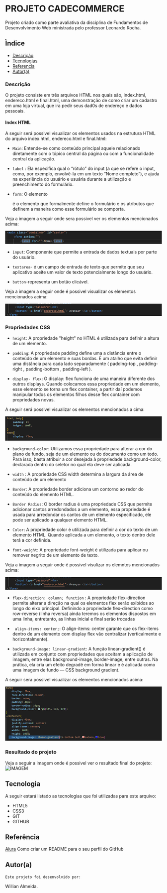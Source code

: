 # PROJETO CADECOMMERCE 
Projeto criado como parte avaliativa da disciplina de Fundamentos de Desenvolvimento Web ministrada pelo professor Leonardo Rocha. 
 
## Ìndice
 
* [Descrição](#descrição)
* [Tecnologias](#tecnologia)
* [Referencia](#referência)
* [Autor(a)](#autora)
 
### Descrição
O projeto consiste em três arquivos HTML nos quais são, index.html, endereco.html e final.html, uma demonstração de como criar um cadastro em uma loja virtual, que ira pedir seus dad0s de endereço e dados pessoais.
 

#### Index HTML
  A seguir será possivel visualizar os elementos usados na estrutura HTML do arquivo index.html, endereco.html e final.html:
  

* `Main`: Entende-se como conteúdo principal aquele relacionado diretamente com o tópico central da página ou com a funcionalidade central da aplicação.

* `label` : Ela especifica qual o “rótulo” do input (a que se refere o input, como, por exemplo, envolvê-la em um texto “Nome completo”), e ajuda na experiência do usuário e usuária durante a utilização e preenchimento do formulário.


* `form`: O elemento <form> é o elemento que formalmente define o formulário e os atributos que definem a maneira como esse formulário se comporta. 

Veja a imagem a seguir onde sera possivel ver os elementos mencionados acima: 

![html](img/imgindexlabel.png)

* `input`: Componente que permite a entrada de dados textuais por parte do usuário.

* `textarea`- é um campo de entrada de texto que permite que seu aplicativo aceite um valor de texto potencialmente longo do usuário.

* `button`-representa um botão clicável.

Veja a imagem a seguir onde é possivel visualizar os elementos mencionados acima:

![html](img/imgbuttonhtml.png)

 
### Propriedades CSS

 * ``height``: A propriedade "height" no HTML é utilizada para definir a altura de um elemento. 

* `padding`: A propriedade padding define uma a distância entre o conteúdo de um elemento e suas bordas. É um atalho que evita definir uma distância para cada lado separadamente ( padding-top , padding-right , padding-bottom , padding-left ).
 
* `display- flex`: O display: flex funciona de uma maneira diferente dos outros displays. Quando colocamos essa propriedade em um elemento, esse elemento se torna um flex container, a partir daí podemos manipular todos os elementos filhos desse flex container com propriedades novas.

A seguir será possivel visualizar os elementos mencionados a cima:

![html](img/paddinghtml.png)

* `background-color`: Utilizamos essa propriedade para alterar a cor do plano de fundo, seja de um elemento ou do documento como um todo. Para isso, basta atribuir a cor desejada à propriedade background-color, declarada dentro do seletor no qual ela deve ser aplicada.

 * `width` : A propriedade CSS width determina a largura da área de conteúdo de um elemento

* `Border`: A propriedade border adiciona um contorno ao redor do conteúdo do elemento HTML.
  
* `Border Radius`: O border radius é uma propriedade CSS que permite adicionar cantos arredondados a um elemento, essa propriedade é usada para arredondar os cantos de um elemento especificado, ele pode ser aplicado a qualquer elemento HTML.

* `Color`: A propriedade color é utilizada para definir a cor do texto de um elemento HTML. Quando aplicada a um elemento, o texto dentro dele terá a cor definida.

* `font-weight`: A propriedade font-weight é utilizada para aplicar ou remover negrito de um elemento de texto.

 Veja a imagem a seguir onde é possivel visulizar os elemntos mencionados acima:

![img](img/imgbuttonhtml.png)

* `flex-direction: column; function` :   A propriedade flex-direction permite alterar a direção na qual os elementos flex serão exibidos ao longo do eixo principal. Definindo a propriedade flex-direction como row-reverse (linha reversa) ainda teremos os elementos dispostos em uma linha, entretanto, as linhas inicial e final serão trocadas

* ` align-items: center;`:  O align-items: center garante que os flex-items dentro de um elemento com display flex vão centralizar (verticalmente e horizontalmente).

* `background-image: linear-gradient`: A função linear-gradient() é utilizada em conjunto com propriedades que aceitam a aplicação de imagem, entre elas background-image, border-image, entre outras. Na prática, ela cria um efeito degradê em forma linear e é aplicada como uma imagem de fundo — CSS background gradient.
              
A seguir sera possivel visualizar os elementos mencionados acima:

 ![img](img/formhtmlmaincss.png)

 
### Resultado do projeto

Veja a seguir a imagem onde é possivel ver o resultado final do projeto:
![IMAGEM](img/projeto.png)
 
## Tecnologia

A seguir estará listado as tecnologias que foi utilizadas para este arquivo:


* HTML5
* CSS3
* GIT
* GITHUB
 
## Referência
[Alura](https://www.alura.com.br/artigos/como-criar-um-readme-para-seu-perfil-github) Como criar um README para o seu perfil do GitHub


## Autor(a) 

`Este projeto foi desenvolvido por:`

Willian Almeida.



